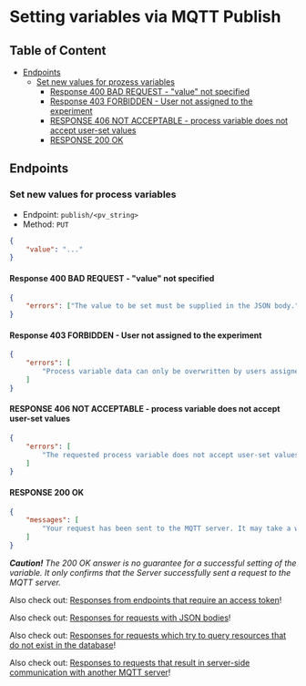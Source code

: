 # Setting variables via MQTT Publish <!-- omit in toc -->

## Table of Content <!-- omit in toc -->
- [Endpoints](#endpoints)
  - [Set new values for prozess variables](#set-new-values-for-prozess-variables)
    - [Response 400 BAD REQUEST - "value" not specified](#response-400-bad-request---value-not-specified)
    - [Response 403 FORBIDDEN - User not assigned to the experiment](#response-403-forbidden---user-not-assigned-to-the-experiment)
    - [RESPONSE 406 NOT ACCEPTABLE - process variable does not accept user-set values](#response-406-not-acceptable---process-variable-does-not-accept-user-set-values)
    - [RESPONSE 200 OK](#response-200-ok)

## Endpoints

### Set new values for process variables

- Endpoint: `publish/<pv_string>`
- Method: `PUT`

```JSON
{
    "value": "..."
}
```

#### Response 400 BAD REQUEST - "value" not specified
```JSON
{
    "errors": ["The value to be set must be supplied in the JSON body."]
}
```

#### Response 403 FORBIDDEN - User not assigned to the experiment
```JSON
{
    "errors": [
        "Process variable data can only be overwritten by users assigned to the associated experiment."
    ]
}
```

#### RESPONSE 406 NOT ACCEPTABLE - process variable does not accept user-set values
```JSON
{
    "errors": [
        "The requested process variable does not accept user-set values."
    ]
}
```

#### RESPONSE 200 OK
```JSON
{
    "messages": [
        "Your request has been sent to the MQTT server. It may take a while for the changes to take effect."
    ]
}
```

***Caution!** The 200 OK answer is no guarantee for a successful setting of the variable. It only confirms that the Server successfully sent a request to the MQTT server.*

Also check out: [Responses from endpoints that require an access token](cross_endpoint_responses.md#responses-from-endpoints-that-require-an-access-token)!

Also check out: [Responses for requests with JSON bodies](cross_endpoint_responses.md#responses-for-requests-with-json-bodies)!

Also check out: [Responses for requests which try to query resources that do not exist in the database](cross_endpoint_responses.md#responses-for-requests-which-try-to-query-resources-that-do-not-exist-in-the-database)!

Also check out: [Responses to requests that result in server-side communication with another MQTT server](cross_endpoint_responses.md#responses-to-requests-that-result-in-server-side-communication-with-another-mqtt-server)!
